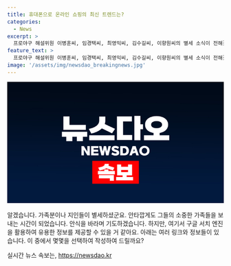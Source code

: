 ```yaml
---
title: 휴대폰으로 온라인 쇼핑의 최신 트렌드는?
categories:
  - News
excerpt: >
  프로야구 해설위원 이병훈씨, 임경택씨, 최영익씨, 김수길씨, 이향원씨의 별세 소식이 전해졌다. 가족들의 사랑 가운데 떠나간 이들의 발인 소식은 각각 다른 시간과 장소에서 이뤄질 예정이다. 이병훈씨의 발인은 14일 오전 5시, 임경택씨의 발인은 14일 오전 10시, 최영익씨의 발인은 14일 오전 6시40분, 김수길씨의 발인은 13일 오후 1시로 예정되어 있다. 발인 장소 및 연락처는 각각 다르니 주변인들은 참고해야 할 것이다.
feature_text: >
  프로야구 해설위원 이병훈씨, 임경택씨, 최영익씨, 김수길씨, 이향원씨의 별세 소식이 전해졌다. 가족들의 사랑 가운데 떠나간 이들의 발인 소식은 각각 다른 시간과 장소에서 이뤄질 예정이다. 이병훈씨의 발인은 14일 오전 5시, 임경택씨의 발인은 14일 오전 10시, 최영익씨의 발인은 14일 오전 6시40분, 김수길씨의 발인은 13일 오후 1시로 예정되어 있다. 발인 장소 및 연락처는 각각 다르니 주변인들은 참고해야 할 것이다.
image: '/assets/img/newsdao_breakingnews.jpg'
---
```


<p><img src="/assets/img/newsdao_breakingnews.jpg" alt="pcversion 속보" /></p>

<p>알겠습니다. 가족분이나 지인들이 별세하셨군요. 안타깝게도 그들의 소중한 가족들을 보내는 시간이 되었습니다. 안식을 바라며 기도하겠습니다. 하지만, 여기서 구글 서치 엔진을 활용하여 유용한 정보를 제공할 수 있을 거 같아요. 아래는 여러 링크와 정보들이 있습니다. 이 중에서 몇몇을 선택하여 작성하여 드릴까요?</p>
실시간 뉴스 속보는, <a href="https://newsdao.kr" rel="dofollow">https://newsdao.kr</a>


